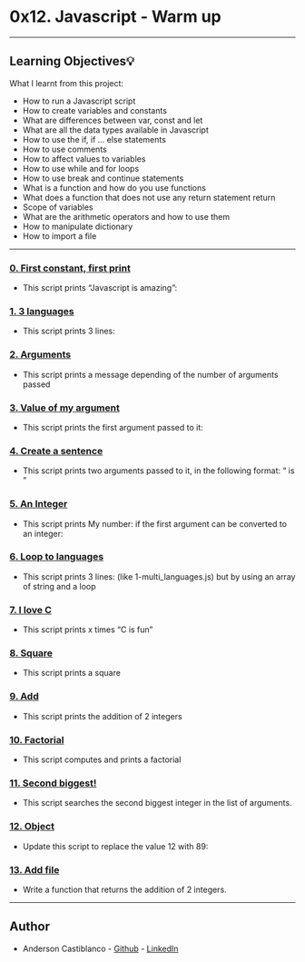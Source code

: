 # 0x12. Javascript - Warm up

---
## Learning Objectives:bulb:
What I learnt from this project:

* How to run a Javascript script
* How to create variables and constants
* What are differences between var, const and let
* What are all the data types available in Javascript
* How to use the if, if ... else statements
* How to use comments
* How to affect values to variables
* How to use while and for loops
* How to use break and continue statements
* What is a function and how do you use functions
* What does a function that does not use any return statement return
* Scope of variables
* What are the arithmetic operators and how to use them
* How to manipulate dictionary
* How to import a file

---

### [ 0. First constant, first print  ](./0-javascript_is_amazing.js)
* This script prints “Javascript is amazing”:

### [ 1. 3 languages  ](./1-multi_languages.js)
* This script prints 3 lines:
### [ 2. Arguments  ](./2-arguments.js)
* This script prints a message depending of the number of arguments passed
### [ 3. Value of my argument  ](./3-value_argument.js)
* This script prints the first argument passed to it:
### [ 4. Create a sentence ](./4-concat.js)
* This script prints two arguments passed to it, in the following format: “ is ”
### [ 5. An Integer  ](./5-to_integer.js)
* This script prints My number: <first argument converted in integer> if the first argument can be converted to an integer:
### [ 6. Loop to languages ](./6-multi_languages_loop.js)
* This script prints 3 lines: (like 1-multi_languages.js) but by using an array of string and a loop
### [ 7. I love C  ](./7-multi_c.js)
* This script prints x times “C is fun”
### [ 8. Square  ](./8-square.js)
* This script prints a square

### [ 9. Add ](./9-add.js)
* This script prints the addition of 2 integers

### [ 10. Factorial ](./10-factorial.js)
* This script computes and prints a factorial

### [ 11. Second biggest! ](./11-second_biggest.js)
* This script searches the second biggest integer in the list of arguments.

### [ 12. Object ](./12-object.js)
* Update this script to replace the value 12 with 89:

### [ 13. Add file  ](./13-add.js)
* Write a function that returns the addition of 2 integers.
---

## Author
* Anderson Castiblanco - [Github](https://github.com/andergcp) - [LinkedIn](https://linkedin.com/in/andergcp)